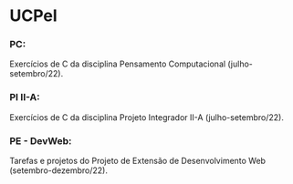 <h1>UCPel</h1>
<h3>PC:</h3>
Exercícios de C da disciplina Pensamento Computacional (julho-setembro/22).
<h3>PI II-A:</h3>
Exercícios de C da disciplina Projeto Integrador II-A (julho-setembro/22).
<h3>PE - DevWeb:</h3>
Tarefas e projetos do Projeto de Extensão de Desenvolvimento Web (setembro-dezembro/22).